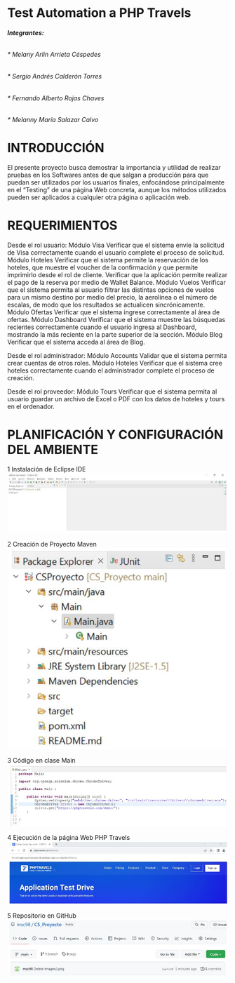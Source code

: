 # Test Automation a PHP Travels

###### **Integrantes:**
###### * Melany Arlin Arrieta Céspedes
###### * Sergio Andrés Calderón Torres
###### * Fernando Alberto Rojas Chaves
###### * Melanny María Salazar Calvo

# INTRODUCCIÓN
El presente proyecto busca demostrar la importancia y utilidad de realizar pruebas en los Softwares antes de que salgan a producción para que puedan ser utilizados por los usuarios finales, enfocándose principalmente en el “Testing” de una página Web concreta, aunque los métodos utilizados pueden ser aplicados a cualquier otra página o aplicación web.

# REQUERIMIENTOS 
Desde el rol usuario:
Módulo Visa
Verificar que el sistema envíe la solicitud de Visa correctamente cuando el usuario complete el proceso de solicitud.
Módulo Hoteles
Verificar que el sistema permite la reservación de los hoteles, que muestre el voucher de la confirmación y que permite imprimirlo desde el rol de cliente.
Verificar que la aplicación permite realizar el pago de la reserva por medio de Wallet Balance.
Módulo Vuelos
Verificar que el sistema permita al usuario filtrar las distintas opciones de vuelos para un mismo destino por medio del precio, la aerolínea o el número de escalas, de modo que los resultados se actualicen sincrónicamente.
Módulo Ofertas
Verificar que el sistema ingrese correctamente al área de ofertas.
Módulo Dashboard
Verificar que el sistema muestre las búsquedas recientes correctamente cuando el usuario ingresa al Dashboard, mostrando la más reciente en la parte superior de la sección.
Módulo Blog
Verificar que el sistema acceda al área de Blog.

Desde el rol administrador:
Módulo Accounts
Validar que el sistema permita crear cuentas de otros roles.
Módulo Hoteles
Verificar que el sistema cree hoteles correctamente cuando el administrador complete el proceso de creación.

Desde el rol proveedor:
      Módulo Tours
Verificar que el sistema permita al usuario guardar un archivo de Excel o PDF con los datos de hoteles y tours en el ordenador.

# PLANIFICACIÓN Y CONFIGURACIÓN DEL AMBIENTE

1 Instalación de Eclipse IDE
![](https://github.com/MelanyAC/CS_Proyecto/blob/main/IDE%20Eclipse.JPG)

2 Creación de Proyecto Maven
![](https://github.com/MelanyAC/CS_Proyecto/blob/main/Proyecto%20Maven.JPG)

3 Código en clase Main
![](https://github.com/MelanyAC/CS_Proyecto/blob/main/Main.JPG)

4 Ejecución de la página Web PHP Travels
![](https://github.com/MelanyAC/CS_Proyecto/blob/main/PHP%20Travels.JPG)

5 Repositorio en GitHub
![](https://github.com/MelanyAC/CS_Proyecto/blob/main/Git.JPG)

